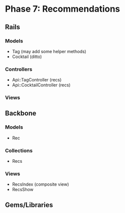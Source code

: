 # Phase 7: Recommendations

## Rails
### Models
* Tag (may add some helper methods)
* Cocktail (ditto)

### Controllers
* Api::TagController (recs)
* Api::CocktailController (recs)

### Views

## Backbone
### Models
* Rec

### Collections
* Recs

### Views
* RecsIndex (composite view)
* RecsShow

## Gems/Libraries

